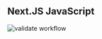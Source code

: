 ## Next.JS JavaScript

![validate workflow](https://github.com/Phoenix-India/next-js-boilerplate/actions/workflows/validate.yml/badge.svg)
